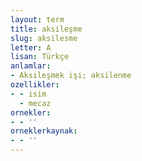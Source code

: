 ```yaml
---
layout: term
title: aksileşme
slug: aksilesme
letter: A
lisan: Türkçe
anlamlar:
- Aksileşmek işi; aksilenme
ozellikler:
- - isim
  - mecaz
ornekler:
- - ''
orneklerkaynak:
- - ''
---
```

